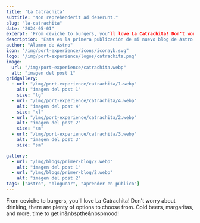 ```yaml
---
title: 'La Catrachita'
subtitle: "Non reprehenderit ad deserunt."
slug: "la-catrachita"
date: "2024-05-01"
excerpt: 'From ceviche to burgers, you'll love La Catrachita! Don't worry about drinking, there are plenty of options to choose from. Cold beers, margaritas, and more, time to get in&nbspthe&nbspmood!'
description: "Esta es la primera publicación de mi nuevo blog de Astro."
author: "Alumno de Astro"
icon: "/img/port-experience/icons/iconayb.svg"
logo: "/img/port-experience/logos/catrachita.png"
image:
  url: "/img/port-experience/catrachita.webp"
  alt: "imagen del post 1"
gridgallery:
  - url: "/img/port-experience/catrachita/1.webp"
    alt: "imagen del post 1"
    size: "lg"
  - url: "/img/port-experience/catrachita/4.webp"
    alt: "imagen del post 4"
    size: "xl"
  - url: "/img/port-experience/catrachita/2.webp"
    alt: "imagen del post 2"
    size: "sm"
  - url: "/img/port-experience/catrachita/3.webp"
    alt: "imagen del post 3"
    size: "sm"

gallery:
  - url: "/img/blogs/primer-blog/2.webp"
    alt: "imagen del post 1"
  - url: "/img/blogs/primer-blog/2.webp"
    alt: "imagen del post 2"
tags: ["astro", "bloguear", "aprender en público"]
---
```


From ceviche to burgers, you'll love La Catrachita! Don't worry about drinking, there are plenty of options to choose from. Cold beers, margaritas, and more, time to get in&nbspthe&nbspmood!